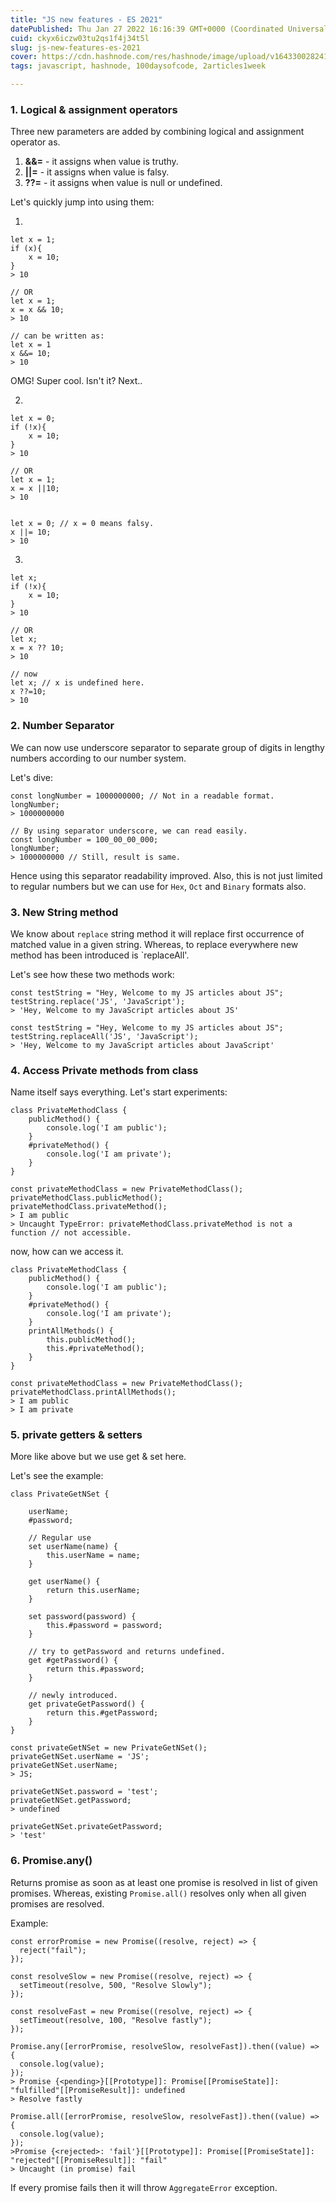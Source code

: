 ```yaml
---
title: "JS new features - ES 2021"
datePublished: Thu Jan 27 2022 16:16:39 GMT+0000 (Coordinated Universal Time)
cuid: ckyx6iczw03tu2qs1f4j34t5l
slug: js-new-features-es-2021
cover: https://cdn.hashnode.com/res/hashnode/image/upload/v1643300282410/pUj-JRhVS.png
tags: javascript, hashnode, 100daysofcode, 2articles1week

---
```


### 1. Logical & assignment operators

Three new parameters are added by combining logical and assignment operator as.

1. **&&=** - it assigns when value is truthy.
2. **||=** - it assigns when value is falsy.
3. **??=** - it assigns when value is null or undefined.

Let's quickly jump into using them:

1.



```
let x = 1;
if (x){
    x = 10;
}
> 10

// OR
let x = 1;
x = x && 10;
> 10

// can be written as:
let x = 1
x &&= 10;
> 10
```
OMG! Super cool. Isn't it? Next..

2. 


```
let x = 0;
if (!x){
    x = 10;
}
> 10

// OR
let x = 1;
x = x ||10;
> 10


let x = 0; // x = 0 means falsy.
x ||= 10;
> 10
```

3.

```
let x;
if (!x){
    x = 10;
}
> 10

// OR
let x;
x = x ?? 10;
> 10

// now
let x; // x is undefined here.
x ??=10;
> 10
```

### 2. Number Separator
We can now use underscore separator to separate group of digits in lengthy numbers according to our number system.

Let's dive:

```
const longNumber = 1000000000; // Not in a readable format.
longNumber;
> 1000000000

// By using separator underscore, we can read easily.
const longNumber = 100_00_00_000;
longNumber;
> 1000000000 // Still, result is same.
```
Hence using this separator readability improved. Also, this is not just limited to regular numbers but we can use for `Hex`, `Oct` and `Binary` formats also.

### 3. New String method
We know about `replace` string method it will replace first occurrence of matched value in a given string. Whereas, to replace everywhere new method has been introduced is `replaceAll'.

Let's see how these two methods work:

```
const testString = "Hey, Welcome to my JS articles about JS";
testString.replace('JS', 'JavaScript');
> 'Hey, Welcome to my JavaScript articles about JS'

const testString = "Hey, Welcome to my JS articles about JS";
testString.replaceAll('JS', 'JavaScript');
> 'Hey, Welcome to my JavaScript articles about JavaScript'
```

### 4. Access Private methods from class

Name itself says everything. Let's start experiments:

```
class PrivateMethodClass {
    publicMethod() {
        console.log('I am public');
    }
    #privateMethod() {
        console.log('I am private');
    }
}

const privateMethodClass = new PrivateMethodClass();
privateMethodClass.publicMethod();
privateMethodClass.privateMethod();
> I am public
> Uncaught TypeError: privateMethodClass.privateMethod is not a function // not accessible.
```

now, how can we access it.

```
class PrivateMethodClass {
    publicMethod() {
        console.log('I am public');
    }
    #privateMethod() {
        console.log('I am private');
    }
    printAllMethods() {
        this.publicMethod();
        this.#privateMethod();
    }
}

const privateMethodClass = new PrivateMethodClass();
privateMethodClass.printAllMethods();
> I am public
> I am private
```
### 5. private getters & setters

More like above but we use get & set here.

Let's see the example:
```
class PrivateGetNSet {

    userName;
    #password;

    // Regular use
    set userName(name) {
        this.userName = name;
    }

    get userName() {
        return this.userName;
    }

    set password(password) {
        this.#password = password;
    }

    // try to getPassword and returns undefined.
    get #getPassword() {
        return this.#password;
    }

    // newly introduced.
    get privateGetPassword() {
        return this.#getPassword;
    }
}

const privateGetNSet = new PrivateGetNSet();
privateGetNSet.userName = 'JS';
privateGetNSet.userName;
> JS;

privateGetNSet.password = 'test';
privateGetNSet.getPassword;
> undefined

privateGetNSet.privateGetPassword;
> 'test'
```


### 6. Promise.any()

Returns promise as soon as at least one promise is resolved in list of given promises. Whereas, existing `Promise.all()` resolves only when all given promises are resolved.

Example:

```
const errorPromise = new Promise((resolve, reject) => {
  reject("fail");
});

const resolveSlow = new Promise((resolve, reject) => {
  setTimeout(resolve, 500, "Resolve Slowly");
});

const resolveFast = new Promise((resolve, reject) => {
  setTimeout(resolve, 100, "Resolve fastly");
});

Promise.any([errorPromise, resolveSlow, resolveFast]).then((value) => {
  console.log(value);
});
> Promise {<pending>}[[Prototype]]: Promise[[PromiseState]]: "fulfilled"[[PromiseResult]]: undefined
> Resolve fastly

Promise.all([errorPromise, resolveSlow, resolveFast]).then((value) => {
  console.log(value);
});
>Promise {<rejected>: 'fail'}[[Prototype]]: Promise[[PromiseState]]: "rejected"[[PromiseResult]]: "fail"
> Uncaught (in promise) fail

```
If every promise fails then it will throw `AggregateError` exception.